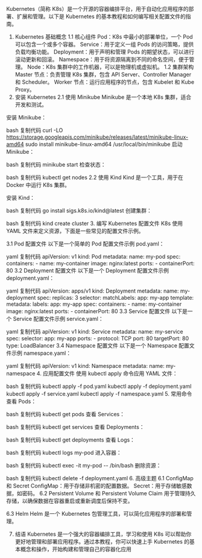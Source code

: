 Kubernetes（简称 K8s）是一个开源的容器编排平台，用于自动化应用程序的部署、扩展和管理。以下是 Kubernetes 的基本教程和如何编写相关配置文件的指南。

1. Kubernetes 基础概念
   1.1 核心组件
   Pod：K8s 中最小的部署单位，一个 Pod 可以包含一个或多个容器。
   Service：用于定义一组 Pods 的访问策略，提供负载均衡功能。
   Deployment：用于声明和管理 Pods 的期望状态，可以进行滚动更新和回滚。
   Namespace：用于将资源隔离到不同的命名空间，便于管理。
   Node：K8s 集群中的工作机器，可以是物理机或虚拟机。
   1.2 集群架构
   Master 节点：负责管理 K8s 集群，包含 API Server、Controller Manager 和 Scheduler。
   Worker 节点：运行应用程序的节点，包含 Kubelet 和 Kube Proxy。
2. 安装 Kubernetes
   2.1 使用 Minikube
   Minikube 是一个本地 K8s 集群，适合开发和测试。

安装 Minikube：

bash
复制代码
curl -LO https://storage.googleapis.com/minikube/releases/latest/minikube-linux-amd64
sudo install minikube-linux-amd64 /usr/local/bin/minikube
启动 Minikube：

bash
复制代码
minikube start
检查状态：

bash
复制代码
kubectl get nodes
2.2 使用 Kind
Kind 是一个工具，用于在 Docker 中运行 K8s 集群。

安装 Kind：

bash
复制代码
go install sigs.k8s.io/kind@latest
创建集群：

bash
复制代码
kind create cluster 3. 编写 Kubernetes 配置文件
K8s 使用 YAML 文件来定义资源，下面是一些常见的配置文件示例。

3.1 Pod 配置文件
以下是一个简单的 Pod 配置文件示例 pod.yaml：

yaml
复制代码
apiVersion: v1
kind: Pod
metadata:
name: my-pod
spec:
containers: - name: my-container
image: nginx:latest
ports: - containerPort: 80
3.2 Deployment 配置文件
以下是一个 Deployment 配置文件示例 deployment.yaml：

yaml
复制代码
apiVersion: apps/v1
kind: Deployment
metadata:
name: my-deployment
spec:
replicas: 3
selector:
matchLabels:
app: my-app
template:
metadata:
labels:
app: my-app
spec:
containers: - name: my-container
image: nginx:latest
ports: - containerPort: 80
3.3 Service 配置文件
以下是一个 Service 配置文件示例 service.yaml：

yaml
复制代码
apiVersion: v1
kind: Service
metadata:
name: my-service
spec:
selector:
app: my-app
ports: - protocol: TCP
port: 80
targetPort: 80
type: LoadBalancer
3.4 Namespace 配置文件
以下是一个 Namespace 配置文件示例 namespace.yaml：

yaml
复制代码
apiVersion: v1
kind: Namespace
metadata:
name: my-namespace 4. 应用配置文件
使用 kubectl apply 命令应用 YAML 文件：

bash
复制代码
kubectl apply -f pod.yaml
kubectl apply -f deployment.yaml
kubectl apply -f service.yaml
kubectl apply -f namespace.yaml 5. 常用命令
查看 Pods：

bash
复制代码
kubectl get pods
查看 Services：

bash
复制代码
kubectl get services
查看 Deployments：

bash
复制代码
kubectl get deployments
查看 Logs：

bash
复制代码
kubectl logs my-pod
进入容器：

bash
复制代码
kubectl exec -it my-pod -- /bin/bash
删除资源：

bash
复制代码
kubectl delete -f deployment.yaml 6. 高级主题
6.1 ConfigMap 和 Secret
ConfigMap：用于存储非机密的配置数据。
Secret：用于存储敏感数据，如密码。
6.2 Persistent Volume 和 Persistent Volume Claim
用于管理持久存储，以确保数据在容器重启或重新调度后保持不变。

6.3 Helm
Helm 是一个 Kubernetes 包管理工具，可以简化应用程序的部署和管理。

7. 结语
   Kubernetes 是一个强大的容器编排工具，学习和使用 K8s 可以帮助你更好地管理和部署应用程序。通过本教程，你可以快速上手 Kubernetes 的基本概念和操作，开始构建和管理自己的容器化应用

